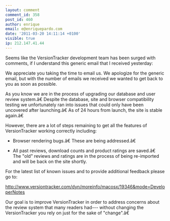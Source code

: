 ```yaml
---
layout: comment
comment_id: 358
post_id: 460
author: enrique
email: e@enriquepardo.com
date: '2011-03-20 14:11:14 +0100'
visible: true
ip: 212.147.41.44
---
```

Seems like the VersionTracker development team has been surged with comments, if I understand this generic email that I received yesterday:



We appreciate you taking the time to email us.  We apologize for the generic email, but with the number of emails we received we wanted to get back to you as soon as possible.



As you know we are in the process of upgrading our database and user review system.â€ Despite the database, site and browser compatibility testing we unfortunately ran into issues that could only have been uncovered after launching.â€ As of 24 hours from launch, the site is stable again.â€ 



However, there are a lot of steps remaining to get all the features of VersionTracker working correctly including:



- Browser rendering bugs.â€ These are being addressed.â€ 



- All past reviews, download counts and product ratings are saved.â€  The "old" reviews and ratings are in the process of being re-imported and will be back on the site shortly.



For the latest list of known issues and to provide additional feedback please go to:

<a href="http://www.versiontracker.com/dyn/moreinfo/macosx/19346&mode=DeveloperNotes" rel="nofollow">http://www.versiontracker.com/dyn/moreinfo/macosx/19346&mode=DeveloperNotes</a>



Our goal is to improve VersionTracker in order to address concerns about the review system that many readers had--- without changing the VersionTracker you rely on just for the sake of "change".â€ 
